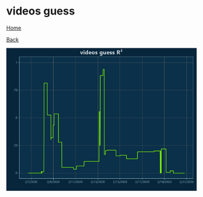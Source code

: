 # videos guess

[Home](../index.md)

[Back](videos.md)

![guess R²](../images/videos_guess_RSq.png "guess R²")

